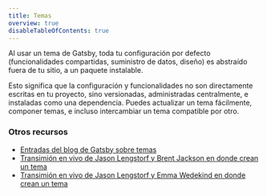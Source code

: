 ```yaml
---
title: Temas
overview: true
disableTableOfContents: true
---
```


Al usar un tema de Gatsby, toda tu configuración por defecto (funcionalidades compartidas, suministro de datos, diseño) es abstraído fuera de tu sitio, a un paquete instalable.

Esto significa que la configuración y funcionalidades no son directamente escritas en tu proyecto, sino versionadas, administradas centralmente, e instaladas como una dependencia. Puedes actualizar un tema fácilmente, componer temas, e incluso intercambiar un tema compatible por otro.

<GuideList slug={props.slug} />

### Otros recursos

- [Entradas del blog de Gatsby sobre temas](/blog/tags/themes)
- [Transimión en vivo de Jason Lengstorf y Brent Jackson en donde crean un tema](https://www.youtube.com/watch?v=6Z4p-qjnKCQ)
- [Transimión en vivo de Jason Lengstorf y Emma Wedekind en donde crean un tema](https://www.youtube.com/watch?v=W2uTfay3doo)
